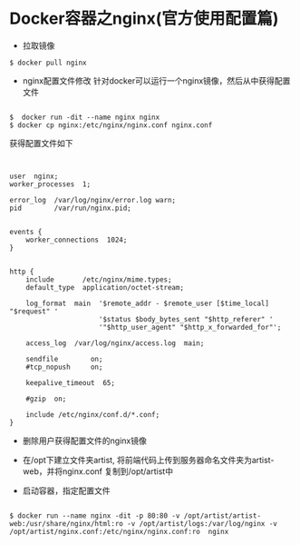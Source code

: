 # Docker容器之nginx(官方使用配置篇)


* 拉取镜像
<pre><code>$ docker pull nginx</code></pre>
* nginx配置文件修改
针对docker可以运行一个nginx镜像，然后从中获得配置文件
<pre><code>
$  docker run -dit --name nginx nginx
$ docker cp nginx:/etc/nginx/nginx.conf nginx.conf
</code></pre>
获得配置文件如下
<pre><code>

user  nginx;
worker_processes  1;

error_log  /var/log/nginx/error.log warn;
pid        /var/run/nginx.pid;


events {
    worker_connections  1024;
}


http {
    include       /etc/nginx/mime.types;
    default_type  application/octet-stream;

    log_format  main  '$remote_addr - $remote_user [$time_local] "$request" '
                      '$status $body_bytes_sent "$http_referer" '
                      '"$http_user_agent" "$http_x_forwarded_for"';

    access_log  /var/log/nginx/access.log  main;

    sendfile        on;
    #tcp_nopush     on;

    keepalive_timeout  65;

    #gzip  on;

    include /etc/nginx/conf.d/*.conf;
}
</code></pre>
* 删除用户获得配置文件的nginx镜像
 
* 在/opt下建立文件夹artist, 将前端代码上传到服务器命名文件夹为artist-web，并将nginx.conf 复制到/opt/artist中
* 启动容器，指定配置文件
<pre><code>
$ docker run --name nginx -dit -p 80:80 -v /opt/artist/artist-web:/usr/share/nginx/html:ro -v /opt/artist/logs:/var/log/nginx -v /opt/artist/nginx.conf:/etc/nginx/nginx.conf:ro  nginx
</code></pre>


